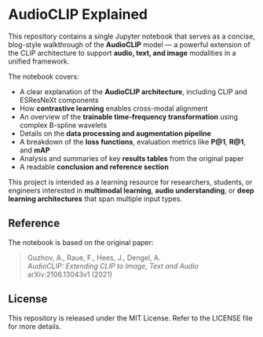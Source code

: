 # AudioCLIP Explained

This repository contains a single Jupyter notebook that serves as a concise, blog-style walkthrough of the **AudioCLIP** model — a powerful extension of the CLIP architecture to support **audio, text, and image** modalities in a unified framework.

The notebook covers:

- A clear explanation of the **AudioCLIP architecture**, including CLIP and ESResNeXt components
- How **contrastive learning** enables cross-modal alignment
- An overview of the **trainable time-frequency transformation** using complex B-spline wavelets
- Details on the **data processing and augmentation pipeline**
- A breakdown of the **loss functions**, evaluation metrics like **P@1**, **R@1**, and **mAP**
- Analysis and summaries of key **results tables** from the original paper
- A readable **conclusion and reference section**

This project is intended as a learning resource for researchers, students, or engineers interested in **multimodal learning**, **audio understanding**, or **deep learning architectures** that span multiple input types.

## Reference

The notebook is based on the original paper:

> Guzhov, A., Raue, F., Hees, J., Dengel, A.  
> *AudioCLIP: Extending CLIP to Image, Text and Audio*  
> arXiv:2106.13043v1 (2021)

## License

This repository is released under the MIT License. Refer to the LICENSE file for more details.
